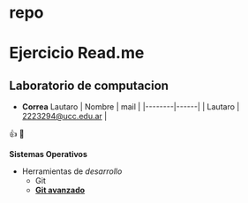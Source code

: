 # repo
# Ejercicio Read.me
## Laboratorio de computacion
* **Correa** Lautaro
| Nombre | mail |
|--------|------|
| Lautaro | 2223294@ucc.edu.ar |

:+1:
:rofl:	


**Sistemas Operativos**
* Herramientas de _desarrollo_
    * Git
    * [**Git avanzado**](https://ucc-labcompu2.github.io/filminas/U2_git_avanzado.html#/11)
